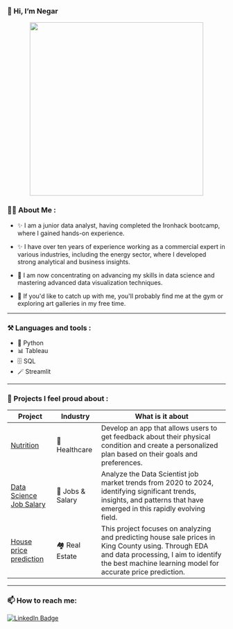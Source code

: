 ### 👋 Hi, I’m Negar

<div id="header" align="center">
  <img src="https://i.giphy.com/media/v1.Y2lkPTc5MGI3NjExNXloemJiN3V4ajk5OHd5c2hzYTdtZWh0MDBmZjhtdWdjNm1mZm15cyZlcD12MV9pbnRlcm5hbF9naWZfYnlfaWQmY3Q9Zw/hpXdHPfFI5wTABdDx9/giphy.gif" width="400"/>
</div>

### :woman_technologist: About Me :
- ✨ I am a junior data analyst, having completed the Ironhack bootcamp, where I gained hands-on experience.
  
- ✨ I have over ten years of experience working as a commercial expert in various industries, including the energy sector, where I developed strong analytical and business insights.
  
- 🌱 I am now concentrating on advancing my skills in data science and mastering advanced data visualization techniques.

- 👀 If you'd like to catch up with me, you'll probably find me at the gym or exploring art galleries in my free time.

------
### ⚒️ Languages and tools :
- 🐍 Python
- 📊 Tableau
- 🗄️ SQL
- 🪄 Streamlit

---
### 💼 Projects I feel proud about :

|   Project  | Industry | What is it about |
| ------------- | ------------- |------------ |
| [Nutrition](https://github.com/Negar86/Nutrition_app)  | :apple: Healthcare  | Develop an app that allows users to get feedback about their physical condition and create a personalized plan based on their goals and preferences. |
| [Data Science Job Salary](https://github.com/Negar86/Quest4-House-Price-Prediction) | :money_with_wings: Jobs & Salary | Analyze the Data Scientist job market trends from 2020 to 2024, identifying significant trends, insights, and patterns that have emerged in this rapidly evolving field.| 
| [House price prediction](https://github.com/Negar86/Quest4-House-Price-Prediction_) |:houses: Real Estate | This project focuses on analyzing and predicting house sale prices in King County using. Through EDA and data processing, I aim to identify the best machine learning model for accurate price prediction.|


---
### 📫 How to reach me:
<div id="badges" align="left">
  <a href="https://www.linkedin.com/in/negar-mokhtari-nm8664/">
    <img src="https://img.shields.io/badge/LinkedIn-blue?style=for-the-badge&logo=linkedin&logoColor=white" alt="LinkedIn Badge"/>
  </a>
</div>


<!---
Negar86/Negar86 is a ✨ special ✨ repository because its `README.md` (this file) appears on your GitHub profile.
You can click the Preview link to take a look at your changes.
--->
